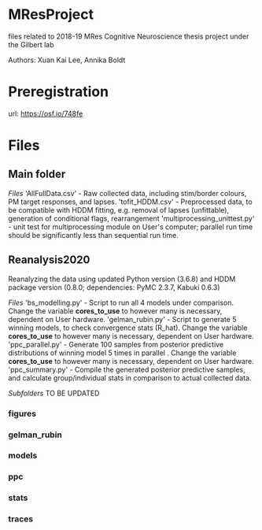# MResProject

files related to 2018-19 MRes Cognitive Neuroscience thesis project under the Gilbert lab

Authors: Xuan Kai Lee, Annika Boldt

# Preregistration

url: https://osf.io/748fe

# Files
## Main folder

*Files*
'AllFullData.csv' - Raw collected data, including stim/border colours, PM target responses, and lapses.
'tofit_HDDM.csv' - Preprocessed data, to be compatible with HDDM fitting, e.g. removal of lapses (unfittable), generation of conditional flags, rearrangement
'multiprocessing_unittest.py' - unit test for multiprocessing module on User's computer; parallel run time should be significantly less than sequential run time.

## Reanalysis2020

Reanalyzing the data using updated Python version (3.6.8) and HDDM package version (0.8.0; dependencies: PyMC 2.3.7, Kabuki 0.6.3)

*Files*
'bs_modelling.py' - Script to run all 4 models under comparison. Change the variable **cores_to_use** to however many is necessary, dependent on User hardware.
'gelman_rubin.py' - Script to generate 5 winning models, to check convergence stats (R_hat). Change the variable **cores_to_use** to however many is necessary, dependent on User hardware.
'ppc_parallel.py' - Generate 100 samples from posterior predictive distributions of winning model 5 times in parallel . Change the variable **cores_to_use** to however many is necessary, dependent on User hardware.
'ppc_summary.py' - Compile the generated posterior predictive samples, and calculate group/individual stats in comparison to actual collected data.

*Subfolders* TO BE UPDATED
### figures

### gelman_rubin

### models

### ppc

### stats

### traces


